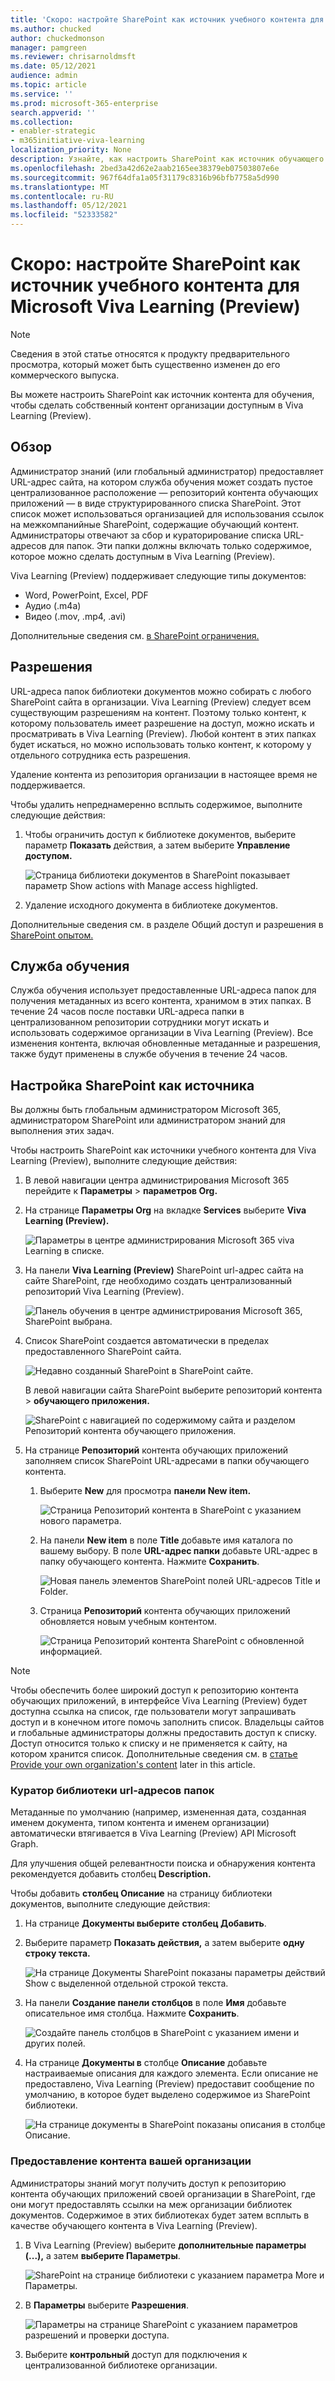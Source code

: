 ```yaml
---
title: 'Скоро: настройте SharePoint как источник учебного контента для Microsoft Viva Learning (Preview)'
ms.author: chucked
author: chuckedmonson
manager: pamgreen
ms.reviewer: chrisarnoldmsft
ms.date: 05/12/2021
audience: admin
ms.topic: article
ms.service: ''
ms.prod: microsoft-365-enterprise
search.appverid: ''
ms.collection:
- enabler-strategic
- m365initiative-viva-learning
localization_priority: None
description: Узнайте, как настроить SharePoint как источник обучающего контента для Microsoft Viva Learning (Preview).
ms.openlocfilehash: 2bed3a42d62e2aab2165ee38379eb07503807e6e
ms.sourcegitcommit: 967f64dfa1a05f31179c8316b96bfb7758a5d990
ms.translationtype: MT
ms.contentlocale: ru-RU
ms.lasthandoff: 05/12/2021
ms.locfileid: "52333582"
---
```

# <a name="coming-soon-configure-sharepoint-as-a-learning-content-source-for-microsoft-viva-learning-preview"></a>Скоро: настройте SharePoint как источник учебного контента для Microsoft Viva Learning (Preview)

> [!NOTE]
> Сведения в этой статье относятся к продукту предварительного просмотра, который может быть существенно изменен до его коммерческого выпуска. 

Вы можете настроить SharePoint как источник контента для обучения, чтобы сделать собственный контент организации доступным в Viva Learning (Preview).

## <a name="overview"></a>Обзор

Администратор знаний (или глобальный администратор) предоставляет URL-адрес сайта, на котором служба обучения может создать пустое централизованное расположение — репозиторий контента обучающих приложений — в виде структурированного списка SharePoint. Этот список может использоваться организацией для использования ссылок на межкомпанийные SharePoint, содержащие обучающий контент. Администраторы отвечают за сбор и кураторирование списка URL-адресов для папок. Эти папки должны включать только содержимое, которое можно сделать доступным в Viva Learning (Preview).

Viva Learning (Preview) поддерживает следующие типы документов:

- Word, PowerPoint, Excel, PDF
- Аудио (.m4a)
- Видео (.mov, .mp4, .avi)

Дополнительные сведения см. [в SharePoint ограничения.](/office365/servicedescriptions/sharepoint-online-service-description/sharepoint-online-limits?redirectSourcePath=%252farticle%252fSharePoint-Online-limits-8f34ff47-b749-408b-abc0-b605e1f6d498) 

## <a name="permissions"></a>Разрешения

URL-адреса папок библиотеки документов можно собирать с любого SharePoint сайта в организации. Viva Learning (Preview) следует всем существующим разрешениям на контент. Поэтому только контент, к которому пользователь имеет разрешение на доступ, можно искать и просматривать в Viva Learning (Preview). Любой контент в этих папках будет искаться, но можно использовать только контент, к которому у отдельного сотрудника есть разрешения.

Удаление контента из репозитория организации в настоящее время не поддерживается.

Чтобы удалить непреднамеренно всплыть содержимое, выполните следующие действия:

1.  Чтобы ограничить доступ к библиотеке документов, выберите параметр **Показать** действия, а затем выберите **Управление доступом.**
     
     ![Страница библиотеки документов в SharePoint показывает параметр Show actions with Manage access highligted.](../media/learning/learning-sharepoint-permissions2.png)

2.  Удаление исходного документа в библиотеке документов.

Дополнительные сведения см. в разделе Общий доступ и разрешения в [SharePoint опытом.](/sharepoint/modern-experience-sharing-permissions) 

## <a name="learning-service"></a>Служба обучения

Служба обучения использует предоставленные URL-адреса папок для получения метаданных из всего контента, хранимом в этих папках. В течение 24 часов после поставки URL-адреса папки в централизованном репозитории сотрудники могут искать и использовать содержимое организации в Viva Learning (Preview). Все изменения контента, включая обновленные метаданные и разрешения, также будут применены в службе обучения в течение 24 часов.

## <a name="configure-sharepoint-as-a-source"></a>Настройка SharePoint как источника

Вы должны быть глобальным администратором Microsoft 365, администратором SharePoint или администратором знаний для выполнения этих задач.

Чтобы настроить SharePoint как источники учебного контента для Viva Learning (Preview), выполните следующие действия:

1.  В левой навигации центра администрирования Microsoft 365 перейдите к **Параметры**  >  **параметров Org.**
 
2.  На странице **Параметры Org** на вкладке **Services** выберите **Viva Learning (Preview).**

     ![Параметры в центре администрирования Microsoft 365 viva Learning в списке.](../media/learning/learning-sharepoint-configure1.png)

3.  На панели **Viva Learning (Preview)** SharePoint url-адрес сайта на сайте SharePoint, где необходимо создать централизованный репозиторий Viva Learning (Preview).

     ![Панель обучения в центре администрирования Microsoft 365, SharePoint выбрана.](../media/learning/learning-sharepoint-configure2.png)

4.  Список SharePoint создается автоматически в пределах предоставленного SharePoint сайта.

     ![Недавно созданный SharePoint в SharePoint сайте.](../media/learning/learning-sharepoint-configure3.png)

     В левой навигации сайта SharePoint выберите репозиторий контента  >  **обучающего приложения.** 

     ![SharePoint с навигацией по содержимому сайта и разделом Репозиторий контента обучающего приложения.](../media/learning/learning-sharepoint-configure4.png) 

5. На странице **Репозиторий** контента обучающих приложений заполняем список SharePoint URL-адресами в папки обучающего контента.

   1. Выберите **New** для просмотра **панели New item.** 

       ![Страница Репозиторий контента в SharePoint с указанием нового параметра.](../media/learning/learning-sharepoint-configure5.png)
 
   2. На панели **New item** в поле **Title** добавьте имя каталога по вашему выбору. В поле **URL-адрес папки** добавьте URL-адрес в папку обучающего контента. Нажмите **Сохранить**.

       ![Новая панель элементов SharePoint полей URL-адресов Title и Folder.](../media/learning/learning-sharepoint-configure6.png)

   3. Страница **Репозиторий** контента обучающих приложений обновляется новым учебным контентом.

       ![Страница Репозиторий контента SharePoint с обновленной информацией.](../media/learning/learning-sharepoint-configure7.png)

> [!NOTE]
> Чтобы обеспечить более широкий доступ к репозиторию контента обучающих приложений, в интерфейсе Viva Learning (Preview) будет доступна ссылка на список, где пользователи могут запрашивать доступ и в конечном итоге помочь заполнить список. Владельцы сайтов и глобальные администраторы должны предоставить доступ к списку. Доступ относится только к списку и не применяется к сайту, на котором хранится список. Дополнительные сведения см. в [статье Provide your own organization's content](#provide-your-own-organizations-content) later in this article.

### <a name="folder-url-document-library-curation"></a>Куратор библиотеки url-адресов папок

Метаданные по умолчанию (например, измененная дата, созданная именем документа, типом контента и именем организации) автоматически втягивается в Viva Learning (Preview) API Microsoft Graph.
 
Для улучшения общей релевантности поиска и обнаружения контента рекомендуется добавить столбец **Description.**

Чтобы добавить **столбец Описание** на страницу библиотеки документов, выполните следующие действия:

1.  На странице **Документы выберите** **столбец Добавить**.

2. Выберите параметр **Показать действия,** а затем выберите **одну строку текста.**

     ![На странице Документы SharePoint показаны параметры действий Show с выделенной отдельной строкой текста.](../media/learning/learning-sharepoint-curation1.png)

3. На панели **Создание панели столбцов** в поле **Имя** добавьте описательное имя столбца. Нажмите **Сохранить**.

     ![Создайте панель столбцов в SharePoint с указанием имени и других полей.](../media/learning/learning-sharepoint-curation2.png)
 
4. На странице **Документы в** столбце **Описание** добавьте настраиваемые описания для каждого элемента. Если описание не предоставлено, Viva Learning (Preview) предоставит сообщение по умолчанию, в которое будет выделено содержимое из SharePoint библиотеки. 

     ![На странице документы в SharePoint показаны описания в столбце Описание.](../media/learning/learning-sharepoint-curation3.png)
 
### <a name="provide-your-own-organizations-content"></a>Предоставление контента вашей организации

Администраторы знаний могут получить доступ к репозиторию контента обучающих приложений своей организации в SharePoint, где они могут предоставлять ссылки на меж организации библиотек документов. Содержимое в этих библиотеках будет затем всплыть в качестве обучающего контента в Viva Learning (Preview).

1. В Viva Learning (Preview) выберите **дополнительные параметры** **(...),** а затем **выберите Параметры**.

     ![SharePoint на странице библиотеки с указанием параметра More и Параметры.](../media/learning/learning-sharepoint-library-1.png)
     
2. В **Параметры** выберите **Разрешения**.

     ![Параметры на странице SharePoint с указанием параметров разрешений и проверки доступа.](../media/learning/learning-sharepoint-library-2.png)

3. Выберите **контрольный** доступ для подключения к централизованной библиотеке организации.
     

